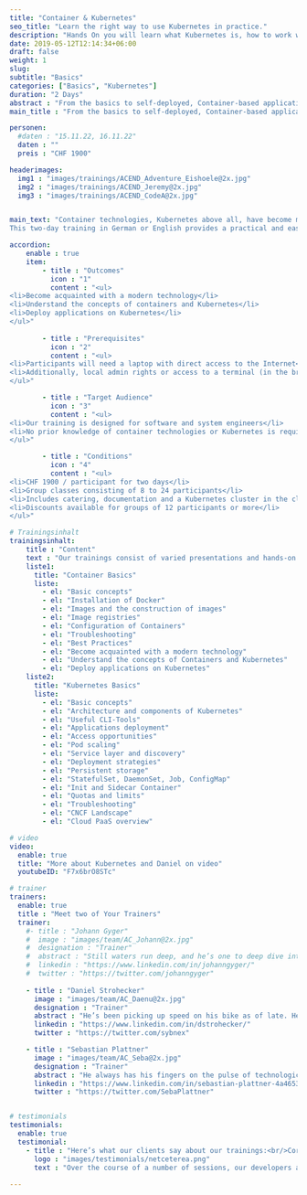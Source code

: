 ```yaml
---
title: "Container & Kubernetes"
seo_title: "Learn the right way to use Kubernetes in practice."
description: "Hands On you will learn what Kubernetes is, how to work with it and how using it can make everyday life in your company easier and more efficient."
date: 2019-05-12T12:14:34+06:00
draft: false
weight: 1
slug: 
subtitle: "Basics"
categories: ["Basics", "Kubernetes"]
duration: "2 Days"
abstract : "From the basics to self-deployed, Container-based applications on Kubernetes in two days."
main_title : "From the basics to self-deployed, Container-based applications on Kubernetes in two days."

personen: 
  #daten : "15.11.22, 16.11.22"
  daten : ""
  preis : "CHF 1900"

headerimages:
  img1 : "images/trainings/ACEND_Adventure_Eishoele@2x.jpg"
  img2 : "images/trainings/ACEND_Jeremy@2x.jpg"
  img3 : "images/trainings/ACEND_CodeA@2x.jpg"


main_text: "Container technologies, Kubernetes above all, have become more important in recent years and now are a significant driver of digitalization.\n\n 
This two-day training in German or English provides a practical and easy-to-understand introduction to these open source technologies. Our trainers draw on considerable practical experience and are certified Kubernetes administrators."

accordion:
    enable : true
    item:
        - title : "Outcomes"
          icon : "1"
          content : "<ul>
<li>Become acquainted with a modern technology</li>
<li>Understand the concepts of containers and Kubernetes</li>
<li>Deploy applications on Kubernetes</li>
</ul>"
  
        - title : "Prerequisites"
          icon : "2"
          content : "<ul>
<li>Participants will need a laptop with direct access to the Internet</li>
<li>Additionally, local admin rights or access to a terminal (in the browser) are required</li>
</ul>"

        - title : "Target Audience"
          icon : "3"
          content : "<ul>
<li>Our training is designed for software and system engineers</li>
<li>No prior knowledge of container technologies or Kubernetes is required</li>
</ul>"

        - title : "Conditions"
          icon : "4"
          content : "<ul>
<li>CHF 1900 / participant for two days</li>
<li>Group classes consisting of 8 to 24 participants</li>
<li>Includes catering, documentation and a Kubernetes cluster in the cloud</li>
<li>Discounts available for groups of 12 participants or more</li>
</ul>"

# Trainingsinhalt
trainingsinhalt: 
    title : "Content"
    text : "Our trainings consist of varied presentations and hands-on labs in order to teach content in an appealing fashion. We are happy to discuss the possibility of tailoring the content to your infrastructure. Should you require additional contents, we can adapt the program to your needs."
    liste1:
      title: "Container Basics"
      liste:
        - el: "Basic concepts"
        - el: "Installation of Docker"
        - el: "Images and the construction of images"
        - el: "Image registries"
        - el: "Configuration of Containers"
        - el: "Troubleshooting"
        - el: "Best Practices"
        - el: "Become acquainted with a modern technology"
        - el: "Understand the concepts of Containers and Kubernetes"
        - el: "Deploy applications on Kubernetes"
    liste2:
      title: "Kubernetes Basics"
      liste:
        - el: "Basic concepts"
        - el: "Architecture and components of Kubernetes"
        - el: "Useful CLI-Tools"
        - el: "Applications deployment"
        - el: "Access opportunities"
        - el: "Pod scaling"
        - el: "Service layer and discovery"
        - el: "Deployment strategies"
        - el: "Persistent storage"
        - el: "StatefulSet, DaemonSet, Job, ConfigMap"
        - el: "Init and Sidecar Container"
        - el: "Quotas and limits"
        - el: "Troubleshooting"
        - el: "CNCF Landscape"
        - el: "Cloud PaaS overview"

# video
video:
  enable: true
  title: "More about Kubernetes and Daniel on video"
  youtubeID: "F7x6brO8STc"

# trainer
trainers:
  enable: true
  title : "Meet two of Your Trainers"
  trainer:
    #- title : "Johann Gyger"
    #  image : "images/team/AC_Johann@2x.jpg"
    #  designation : "Trainer"
    #  abstract : "Still waters run deep, and he’s one to deep dive into Cloud Native technologies. As a supporter of sustainability and a climate-friendly world, he prefers Lake Thun to the ocean."
    #  linkedin : "https://www.linkedin.com/in/johanngyger/"
    #  twitter : "https://twitter.com/johanngyger"
      
    - title : "Daniel Strohecker"
      image : "images/team/AC_Daenu@2x.jpg"
      designation : "Trainer"
      abstract : "He’s been picking up speed on his bike as of late. He can slow down, though, and make sure our clients proceed through our trainings on sure feet."
      linkedin : "https://www.linkedin.com/in/dstrohecker/"
      twitter : "https://twitter.com/sybnex"

    - title : "Sebastian Plattner"
      image : "images/team/AC_Seba@2x.jpg"
      designation : "Trainer"
      abstract : "He always has his fingers on the pulse of technological developments and stays one step ahead – the more complex the problem, the bigger his motivation. And because nothing explains itself, he’ll also take care of that."
      linkedin : "https://www.linkedin.com/in/sebastian-plattner-4a4653bb/"
      twitter : "https://twitter.com/SebaPlattner"


# testimonials
testimonials:
  enable: true
  testimonial:
    - title : "Here’s what our clients say about our trainings:<br/>Corsin Decurtins, Zurich"
      logo : "images/testimonials/netceterea.png"
      text : "Over the course of a number of sessions, our developers all over Europe were able to build up their know-how in Kubernetes. This also helps us to deliver innovative software solutions to our clients in the future. Simply great trainings and fantastic trainers."       
      
---
```

